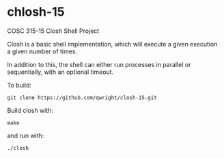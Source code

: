 # chlosh-15
COSC 315-15 Closh Shell Project

Closh is a basic shell implementation, which will execute a given execution a given number of times.

In addition to this, the shell can either run processes in parallel or sequentially, with an optional timeout.

To build:

`git clone https://github.com/qwright/closh-15.git`

Build closh with:

`make`

and run with:

`./closh`
